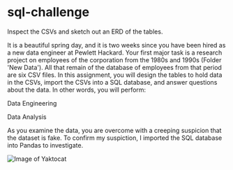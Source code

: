 # sql-challenge

Inspect the CSVs and sketch out an ERD of the tables. 

It is a beautiful spring day, and it is two weeks since you have been hired as a new data engineer at Pewlett Hackard. Your first major task is a research project on employees of the corporation from the 1980s and 1990s (Folder 'New Data').
All that remain of the database of employees from that period are six CSV files.
In this assignment, you will design the tables to hold data in the CSVs, import the CSVs into a SQL database, and answer questions about the data. In other words, you will perform:

Data Engineering

Data Analysis

As you examine the data, you are overcome with a creeping suspicion that the dataset is fake. To confirm my suspiction, I imported the SQL database into Pandas to investigate. 

![Image of Yaktocat](https://github.com/AliceSartori/sql-challenge/blob/main/Salary%20ranges%20for%20employees.png)

